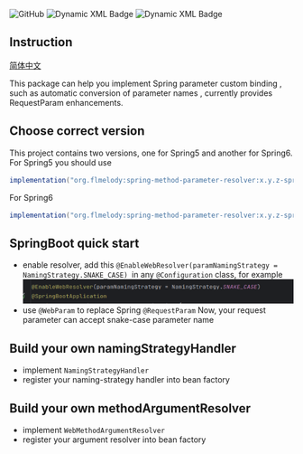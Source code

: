 ![GitHub](https://img.shields.io/github/license/Flmelody/spring-method-parameter-resolver)
<img alt="Dynamic XML Badge" src="https://img.shields.io/badge/dynamic/xml?url=https%3A%2F%2Frepo1.maven.org%2Fmaven2%2Forg%2Fflmelody%2Fspring-method-parameter-resolver%2Fmaven-metadata.xml&query=%2F%2Fmetadata%2Fversioning%2Fversions%2Fversion%5Bnot(contains(text()%2C'spring6'))%5D%5Blast()%5D&logo=apachemaven&logoColor=%23a34b08&label=spring-method-parameter-resolver&labelColor=%231ba12d">
<img alt="Dynamic XML Badge" src="https://img.shields.io/badge/dynamic/xml?url=https%3A%2F%2Frepo1.maven.org%2Fmaven2%2Forg%2Fflmelody%2Fspring-method-parameter-resolver%2Fmaven-metadata.xml&query=%2F%2Fmetadata%2Fversioning%2Fversions%2Fversion%5Bnot(contains(text()%2C'spring5'))%5D%5Blast()%5D&logo=apachemaven&logoColor=%23a34b08&label=spring-method-parameter-resolver&labelColor=%231ba12d">

## Instruction

[简体中文](README.zh-CN.md)

This package can help you implement Spring parameter custom binding , such as automatic conversion of parameter names ,
currently provides RequestParam enhancements.

## Choose correct version

This project contains two versions, one for Spring5 and another for Spring6.  
For Spring5 you should use

```groovy kotlin
implementation("org.flmelody:spring-method-parameter-resolver:x.y.z-spring5")
```

For Spring6

```groovy kotlin
implementation("org.flmelody:spring-method-parameter-resolver:x.y.z-spring6")
```

## SpringBoot quick start

- enable resolver, add this `@EnableWebResolver(paramNamingStrategy = NamingStrategy.SNAKE_CASE) `in
  any `@Configuration` class, for example
  ![img.png](img.png)
- use `@WebParam` to replace Spring `@RequestParam`
  Now, your request parameter can accept snake-case parameter name

## Build your own namingStrategyHandler

- implement `NamingStrategyHandler`
- register your naming-strategy handler into bean factory

## Build your own methodArgumentResolver

- implement `WebMethodArgumentResolver`
- register your argument resolver into bean factory